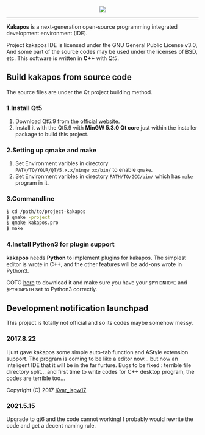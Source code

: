 <div align="center"><img src="https://enkerewpo.top/pics/icon2.png"></div>

------


<!-- 
<p align="center">
  <a title="Build Status" href="https://travis-ci.org/enkerewpo/project-kakapos"><img src="https://travis-ci.org/enkerewpo/project-kakapos.svg?branch=master"></a>
  <a title="Build Status" href="https://ci.appveyor.com/project/enkerewpo/project-kakapos"><img src="https://ci.appveyor.com/api/projects/status/i6vs11mn63dyager?svg=true"></a>
  <a class="badge-align" href="https://www.codacy.com/app/enkerewpo/project-kakapos?utm_source=github.com&amp;utm_medium=referral&amp;utm_content=enkerewpo/project-kakapos&amp;utm_campaign=Badge_Grade"><img src="https://api.codacy.com/project/badge/Grade/f959a36c0fb94ad3adf3bdbc758ab49f"/></a>
    <a title="Join the chat at https://gitter.im/kakapos/Lobby" href="https://gitter.im/project-kakapos/Lobby?utm_source=badge&utm_medium=badge&utm_campaign=pr-badge&utm_content=badge"><img src="https://badges.gitter.im/project-kakapos/Lobby.svg"></a>
</p>
 -->

__Kakapos__ is a next-generation open-source programming integrated development environment (IDE).

Project kakapos IDE is licensed under the GNU General Public License v3.0, And some part of the source codes may be used under the licenses of BSD, etc. This software is written in __C++__ with _Qt5_.

## Build kakapos from source code
The source files are under the Qt project building method.
### 1.Install Qt5
1. Download Qt5.9 from the [official website](https://www.qt.io/download/).
2. Install it with the Qt5.9 with __MinGW 5.3.0 Qt core__ just within the installer package to build this project.

### 2.Setting up qmake and make
1. Set Environment varibles in directory `PATH/TO/YOUR/QT/5.x.x/mingw_xx/bin/` to enable `qmake`.
2. Set Environment varibles in directory `PATH/TO/GCC/bin/` which has `make` program in it.

### 3.Commandline
```bash
$ cd /path/to/project-kakapos
$ qmake -project
$ qmake kakapos.pro
$ make
```
### 4.Install Python3 for plugin support
__kakapos__ needs __Python__ to implement plugins for kakapos. The simplest editor is wrote in C++, and the other features will be add-ons wrote in Python3.

GOTO [here](https://www.python.org/downloads/) to download it and make sure you have your `$PYHONHOME` and `$PYHONPATH` set to Python3 correctly.

## Development notification launchpad
This project is totally not official and so its codes maybe somehow messy.

### 2017.8.22
I just gave kakapos some simple auto-tab function and AStyle extension support.
The program is coming to be like a editor now... but now an inteligent IDE that it will be in the far furture.
Bugs to be fixed : terrible file directory split... and first time to write codes for C++ desktop program, the codes are terrible too...

Copyright (C) 2017 [Kvar_ispw17](mailto:enkerewpo@gmail.com)

### 2021.5.15
Upgrade to qt6 and the code cannot working! I probably would rewrite the code and get a decent naming rule.